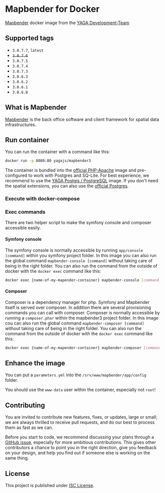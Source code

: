 # Mapbender for Docker

[Mapbender](https://github.com/mapbender/mapbender-starter) docker image from the
[YAGA Development-Team](https://yagajs.org)

## Supported tags

* `3.0.7.7`, `latest`
* ~~`3.0.7.6`~~
* `3.0.7.5`
* `3.0.7.4`
* `3.0.7.3`
* `3.0.6.3`
* `3.0.6.2`
* `3.0.6.1`
* `3.0.6.0`

## What is Mapbender

[Mapbender](http://mapbender3.org/) is the back office software and client framework for spatial data infrastructures.

## Run container

You can run the container with a command like this:

```bash
docker run -p 8080:80 yagajs/mapbender3
```

The container is bundled into the [official PHP-Apache](https://hub.docker.com/_/php/) image and pre-configured to work
with Postgres and SQ-Lite. For best experience, we recommend to use the
[YAGA Postgis / PostgreSQL](https://hub.docker.com/r/yagajs/postgis/) image. If you don't need the spatial extensions,
you can also use the [official Postgres](https://hub.docker.com/r/_/postgres/).

### Execute with docker-compose

### Exec commands

There are two helper script to make the symfony console and composer accessible easily.

#### Symfony console

The symfony console is normally accessible by running `app/console [command]` within you symfony project folder.
In this image you can also run the global command `mapbender-console [command]` without taking care of being in the
right folder. You can also run the command from the outside of docker with the `docker exec` command like this:

```bash
docker exec {name-of-my-mapender-container} mapbender-console [command]
```

#### Composer

Composer is a dependency manager for php. Symfony and Mapbender itself is served over composer. In addition there are
several provisioning commands you can call with composer. Composer is normally accessible by running a `composer.phar`
within the mapbender3 project folder. In this image cou can also run the global command `mapbender-composer [command]`
without taking care of being in the right folder. You can also run the command from the outside of docker with the
`docker exec` command like this:

```bash
docker exec {name-of-my-mapender-container} mapbender-composer [command]
```

## Enhance the image

You can put a `parameters.yml` into the `/srv/www/mapbender/app/config` folder.

You should use the `www-data` user within the container, especially not `root`!

## Contributing

You are invited to contribute new features, fixes, or updates, large or small; we are always thrilled to receive pull
requests, and do our best to process them as fast as we can.

Before you start to code, we recommend discussing your plans through a
[GitHub issue](https://github.com/yagajs/docker-mapbender3/issues), especially for more ambitious contributions.
This gives other contributors a chance to point you in the right direction, give you feedback on your design, and help
you find out if someone else is working on the same thing.

## License

This project is published under [ISC License](LICENSE).